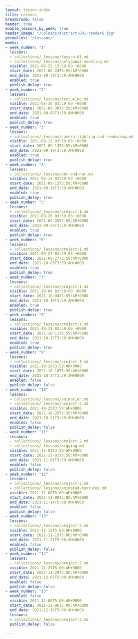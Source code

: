 ```yaml
---
layout: lesson-index
title: Lessons
breadcrumb: false
header: true
enable_lessons_by_week: true
header_image: "/uploads/abstract-001-render6.jpg"
permalink: "/lessons/"
weeks:
- week_number: "1"
  lessons:
  - collections/_lessons/lesson-01.md
  - collections/_lessons/polygonal-modeling.md
  visible: 2021-08-23 15:59:00 +0000
  start_date: 2021-08-24T3:59:AM+0000
  end_date: 2021-08-30T3:59:AM+0000
  enabled: true
  publish_delay: true
- week_number: "2"
  lessons:
  - collections/_lessons/texturing.md
  visible: 2021-08-30 03:59:00 +0000
  start_date: 2021-08-30T3:59:AM+0000
  end_date: 2021-09-05T3:59:AM+0000
  enabled: true
  publish_delay: true
- week_number: "3"
  lessons:
  - collections/_lessons/camera-lighting-and-rendering.md
  visible: 2021-09-13 03:59:00 +0000
  start_date: 2021-09-13T3:59:AM+0000
  end_date: 2021-09-19T3:59:AM+0000
  enabled: true
  publish_delay: true
- week_number: "4"
  lessons:
  - collections/_lessons/pbr-and-npr.md
  visible: 2021-09-13 03:59:00 +0000
  start_date: 2021-09-13T3:59:AM+0000
  end_date: 2021-09-19T3:59:AM+0000
  enabled: true
  publish_delay: true
- week_number: "5"
  lessons:
  - collections/_lessons/project-1.md
  visible: 2021-09-20 03:59:00 +0000
  start_date: 2021-09-20T3:59:AM+0000
  end_date: 2021-09-26T3:59:AM+0000
  enabled: true
  publish_delay: true
- week_number: "6"
  lessons:
  - collections/_lessons/project-1.md
  visible: 2021-09-27 03:59:00 +0000
  start_date: 2021-09-27T3:59:AM+0000
  end_date: 2021-10-03T3:59:AM+0000
  enabled: true
  publish_delay: true
- week_number: "7"
  lessons:
  - collections/_lessons/project-1.md
  visible: 2021-10-04 03:59:00 +0000
  start_date: 2021-10-04T3:59:AM+0000
  end_date: 2021-10-10T3:59:AM+0000
  enabled: true
  publish_delay: true
- week_number: "8"
  lessons:
  - collections/_lessons/project-1.md
  visible: 2021-10-11 03:59:00 +0000
  start_date: 2021-10-11T3:59:AM+0000
  end_date: 2021-10-17T3:59:AM+0000
  enabled: true
  publish_delay: true
- week_number: "9"
  lessons:
  - collections/_lessons/project-1.md
  visible: 2021-10-18T3:59:AM+0000
  start_date: 2021-10-18T3:59:AM+0000
  end_date: 2021-10-24T3:59:AM+0000
  enabled: false
  publish_delay: false
- week_number: "10"
  lessons:
  - collections/_lessons/animation.md
  - collections/_lessons/project-2.md
  visible: 2021-10-25T3:59:AM+0000
  start_date: 2021-10-25T3:59:AM+0000
  end_date: 2021-10-31T3:59:AM+0000
  enabled: false
  publish_delay: false
- week_number: "11"
  lessons:
  - collections/_lessons/project-2.md
  - collections/_lessons/rigging.md
  visible: 2021-11-01T3:59:AM+0000
  start_date: 2021-11-01T3:59:AM+0000
  end_date: 2021-11-07T3:59:AM+0000
  enabled: false
  publish_delay: false
- week_number: "12"
  lessons:
  - collections/_lessons/project-2.md
  - collections/_lessons/animated-textures.md
  visible: 2021-11-08T5:00:AM+0000
  start_date: 2021-11-08T5:00:AM+0000
  end_date: 2021-11-14T5:00:AM+0000
  enabled: false
  publish_delay: false
- week_number: "13"
  lessons:
  - collections/_lessons/project-2.md
  visible: 2021-11-15T5:00:AM+0000
  start_date: 2021-11-15T5:00:AM+0000
  end_date: 2021-11-21T5:00:AM+0000
  enabled: false
  publish_delay: false
- week_number: "14"
  lessons:
  - collections/_lessons/project-2.md
  visible: 2021-11-29T5:00:AM+0000
  start_date: 2021-11-29T5:00:AM+0000
  end_date: 2021-12-05T5:00:AM+0000
  enabled: false
  publish_delay: false
- week_number: "15"
  enabled: false
  visible: 2021-12-06T5:00:AM+0000
  start_date: 2021-12-06T5:00:AM+0000
  end_date: 2021-12-10T5:00:AM+0000
  lessons:
  - collections/_lessons/project-2.md
  publish_delay: false

---
```

